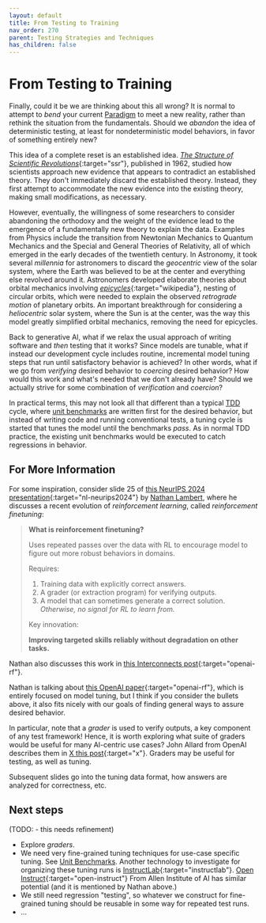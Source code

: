 ```yaml
---
layout: default
title: From Testing to Training
nav_order: 270
parent: Testing Strategies and Techniques
has_children: false
---
```


# From Testing to Training

Finally, could it be we are thinking about this all wrong? It is normal to attempt to _bend_ your current [Paradigm]({{site.baseurl}}/glossary/#paradigm) to meet a new reality, rather than rethink the situation from the fundamentals. Should we _abandon_ the idea of deterministic testing, at least for nondeterministic model behaviors, in favor of something entirely new?

This idea of a complete reset is an established idea. [_The Structure of Scientific Revolutions_](https://en.wikipedia.org/wiki/The_Structure_of_Scientific_Revolutions){:target="ssr"}, published in 1962, studied how scientists approach new evidence that appears to contradict an established theory. They don't immediately discard the established theory. Instead, they first attempt to accommodate the new evidence into the existing theory, making small modifications, as necessary.

However, eventually, the willingness of some researchers to consider abandoning the orthodoxy and the weight of the evidence lead to the emergence of a fundamentally new theory to explain the data. Examples from Physics include the transition from Newtonian Mechanics to Quantum Mechanics and the Special and General Theories of Relativity, all of which emerged in the early decades of the twentieth century. In Astronomy, it took several _millennia_  for astronomers to discard the _geocentric_ view of the solar system, where the Earth was believed to be at the center and everything else revolved around it. Astronomers developed elaborate theories about orbital mechanics involving [_epicycles_](https://en.wikipedia.org/wiki/Deferent_and_epicycle){:target="wikipedia"}, nesting of circular orbits, which were needed to explain the observed _retrograde motion_ of planetary orbits. An important breakthrough for considering a _heliocentric_ solar system, where the Sun is at the center, was the way this model greatly simplified orbital mechanics, removing the need for epicycles.

Back to generative AI, what if we relax the usual approach of writing software and _then_ testing that it works? Since models are tunable, what if instead our development cycle includes routine, incremental model tuning steps that run until satisfactory behavior is achieved? In other words, what if we go from _verifying_ desired behavior to _coercing_ desired behavior? How would this work and what's needed that we don't already have? Should we actually strive for some combination of _verification_ and _coercion_?

In practical terms, this may not look all that different than a typical [TDD]({{site.baseurl}}/glossary/#test-driven-development) cycle, where [unit benchmarks]({{site.baseurl}}/testing-strategies/unit-benchmarks) are written first for the desired behavior, but instead of writing code and running conventional tests, a tuning cycle is started that tunes the model until the benchmarks _pass_. As in normal TDD practice, the existing unit benchmarks would be executed to catch regressions in behavior.

## For More Information

For some inspiration, consider slide 25 of [this NeurIPS 2024 presentation](https://docs.google.com/presentation/d/1LWHbtz74GwKSGYZKyBVUtcyvp8lgYOi5EVpMnVDXBPs/edit#slide=id.p){:target="nl-neurips2024"} by [Nathan Lambert]({{site.baseurl}}/references/#nathan-lambert), where he discusses a recent evolution of _reinforcement learning_, called _reinforcement finetuning_:

> **What is reinforcement finetuning?**
>
> Uses repeated passes over the data with RL to encourage model to figure out more robust behaviors in domains.
> 
> Requires:
> 
> 1. Training data with explicitly correct answers.
> 1. A grader (or extraction program) for verifying outputs.
> 1. A model that can sometimes generate a correct solution. _Otherwise, no signal for RL to learn from._
>
> Key innovation: 
> 
> **Improving targeted skills reliably without degradation on other tasks.**

Nathan also discusses this work in [this Interconnects post](https://www.interconnects.ai/p/openais-reinforcement-finetuning){:target="openai-rf"}.

Nathan is talking about [this OpenAI paper](https://openai.com/form/rft-research-program/){:target="openai-rf"}, which is entirely focused on model tuning, but I think if you consider the bullets above, it also fits nicely with our goals of finding general ways to assure desired behavior. 

In particular, note that a _grader_ is used to verify outputs, a key component of any test framework! Hence, it is worth exploring what suite of graders would be useful for many AI-centric use cases? John Allard from OpenAI describes them in [X this post](https://x.com/john__allard/status/1865520756559614090?s=46&mx=2){:target="x"}. Graders may be useful for testing, as well as tuning.

Subsequent slides go into the tuning data format, how answers are analyzed for correctness, etc.

## Next steps

(TODO: - this needs refinement)

* Explore _graders_.
* We need very fine-grained tuning techniques for use-case specific tuning. See
[Unit Benchmarks]({{site.baseurl}}/testing-strategies/unit-benchmarks). Another technology to investigate for organizing these tuning runs is [InstructLab](https://instructlab.ai){:target="instructlab"}. [Open Instruct](https://github.com/allenai/open-instruct){:target="open-instruct"} From Allen Institute of AI has similar potential (and it is mentioned by Nathan above.)
* We still need regression "testing", so whatever we construct for fine-grained tuning should be reusable in some way for repeated test runs.
* ...

